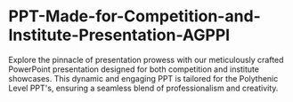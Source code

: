# PPT-Made-for-Competition-and-Institute-Presentation-AGPPI
Explore the pinnacle of presentation prowess with our meticulously crafted PowerPoint presentation designed for both competition and institute showcases. This dynamic and engaging PPT is tailored for the Polythenic Level PPT's, ensuring a seamless blend of professionalism and creativity.
